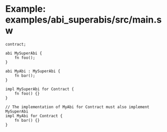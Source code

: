 # Example: examples/abi_superabis/src/main.sw

```sway
contract;

abi MySuperAbi {
    fn foo();
}

abi MyAbi : MySuperAbi {
    fn bar();
}

impl MySuperAbi for Contract {
    fn foo() {}
}

// The implementation of MyAbi for Contract must also implement MySuperAbi
impl MyAbi for Contract {
    fn bar() {}
}

```
